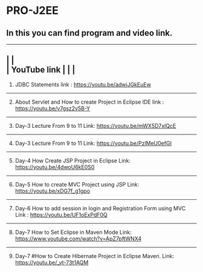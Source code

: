 # PRO-J2EE
In this you can find program and video link.
-------------------------------------------------------
--------------------
|                  |   
|   YouTube link   |
|                  |
--------------------
1. JDBC Statements link : https://youtu.be/adwjJGkEuEw

--------------------------------------------------------------------------------
2. About Servlet and How to create Project in Eclipse IDE link : https://youtu.be/v7gsz2v5B-Y

------------------------------------------------------------------------------------------------
3. Day-3 Lecture From 9 to 11 Link: https://youtu.be/mWX5D7xIQcE

-----------------------------------------------------------------------------------------------
4. Day-3 Lecture From 9 to 11 Link: https://youtu.be/PzlMeU0efGI

------------------------------------------------------------------------------------------------------
5. Day-4 How Create JSP Project in Eclipse Link: https://youtu.be/4dwoU6kE0S0

------------------------------------------------------------------------------------------------------
6. Day-5 How to create MVC Project using JSP Link: https://youtu.be/xDG7f_g1gpo

------------------------------------------------------------------------------------------------
7. Day-6 How to add session in login and Registration Form using MVC Link : https://youtu.be/UF1oExPdF0Q

-----------------------------------------------------------------------------------------------------------------
8. Day-7 How to Set Eclipse in Maven Mode Link: https://www.youtube.com/watch?v=ApZ7pftWNX4

-----------------------------------------------------------------------------------------------------------------
9. Day-7 #How to Create Hibernate Project in Eclipse Maven. Link: https://youtu.be/_vt-73t1AQM
